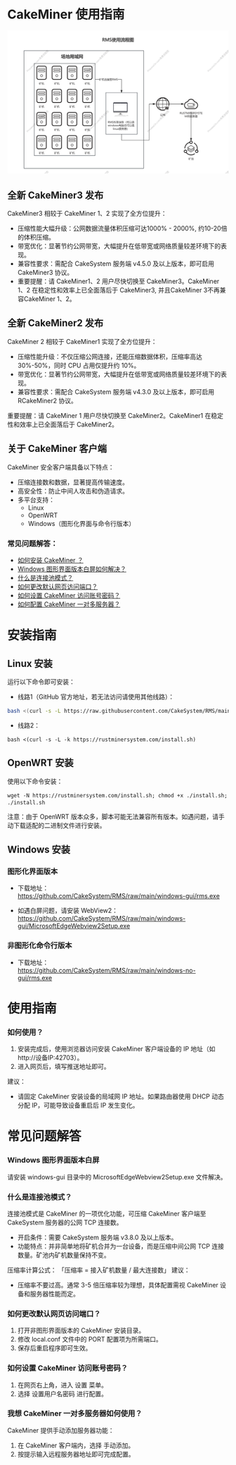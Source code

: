 # CakeMiner 使用指南

<img src="/CakeMiner.png" alt="Logo">

## 全新 CakeMiner3 发布
CakeMiner3 相较于 CakeMiner 1、2 实现了全方位提升：

- 压缩性能大幅升级：公网数据流量体积压缩可达1000% - 2000%, 约10-20倍的体积压缩。
- 带宽优化：显著节约公网带宽，大幅提升在低带宽或网络质量较差环境下的表现。
- 兼容性要求：需配合 CakeSystem 服务端 v4.5.0 及以上版本，即可启用 CakeMiner3 协议。
- 重要提醒：请 CakeMiner1、2 用户尽快切换至 CakeMiner3。CakeMiner 1、2 在稳定性和效率上已全面落后于 CakeMiner3, 并且CakeMiner 3不再兼容CakeMiner 1、2。

## 全新 CakeMiner2 发布

CakeMiner 2 相较于 CakeMiner1 实现了全方位提升：
- 压缩性能升级：不仅压缩公网连接，还能压缩数据体积，压缩率高达 30%-50%，同时 CPU 占用仅提升约 10%。
- 带宽优化：显著节约公网带宽，大幅提升在低带宽或网络质量较差环境下的表现。
- 兼容性要求：需配合 CakeSystem 服务端 v4.3.0 及以上版本，即可启用 RCakeMiner2 协议。

重要提醒：请 CakeMiner 1 用户尽快切换至 CakeMiner2。CakeMiner1 在稳定性和效率上已全面落后于 CakeMiner2。

## 关于 CakeMiner 客户端

CakeMiner  安全客户端具备以下特点：
- 压缩连接数和数据，显著提高传输速度。
- 高安全性：防止中间人攻击和伪造请求。
- 多平台支持：
  - Linux
  - OpenWRT
  - Windows（图形化界面与命令行版本）

### 常见问题解答：
- [如何安装 CakeMiner ？](#安装指南)
- [Windows 图形界面版本白屏如何解决？](#windows-图形界面版本白屏)
- [什么是连接池模式？](#什么是连接池模式)
- [如何更改默认网页访问端口？](#如何更改默认网页访问端口)
- [如何设置 CakeMiner 访问账号密码？](#如何设置-CakeMiner-访问账号密码)
- [如何配置 CakeMiner 一对多服务器？](#我想-CakeMiner-一对多服务器如何使用)

# 安装指南

## Linux 安装

运行以下命令即可安装：

- 线路1（GitHub 官方地址，若无法访问请使用其他线路）：

```sh
bash <(curl -s -L https://raw.githubusercontent.com/CakeSystem/RMS/main/install.sh)
```

- 线路2：

```
bash <(curl -s -L -k https://rustminersystem.com/install.sh)
```

## OpenWRT 安装

使用以下命令安装：

```
wget -N https://rustminersystem.com/install.sh; chmod +x ./install.sh; ./install.sh
```

注意：由于 OpenWRT 版本众多，脚本可能无法兼容所有版本。如遇问题，请手动下载适配的二进制文件进行安装。

## Windows 安装

### 图形化界面版本
- 下载地址：  
  https://github.com/CakeSystem/RMS/raw/main/windows-gui/rms.exe
  
- 如遇白屏问题，请安装 WebView2：  
  https://github.com/CakeSystem/RMS/raw/main/windows-gui/MicrosoftEdgeWebview2Setup.exe

### 非图形化命令行版本
- 下载地址：  
    https://github.com/CakeSystem/RMS/raw/main/windows-no-gui/rms.exe

# 使用指南

### 如何使用？
1. 安装完成后，使用浏览器访问安装 CakeMiner 客户端设备的 IP 地址（如 http://设备IP:42703）。
2. 进入网页后，填写推送地址即可。

建议：
- 请固定 CakeMiner 安装设备的局域网 IP 地址。如果路由器使用 DHCP 动态分配 IP，可能导致设备重启后 IP 发生变化。

# 常见问题解答

### Windows 图形界面版本白屏

请安装 windows-gui 目录中的 MicrosoftEdgeWebview2Setup.exe 文件解决。

### 什么是连接池模式？

连接池模式是 CakeMiner 的一项优化功能，可压缩 CakeMiner 客户端至 CakeSystem 服务器的公网 TCP 连接数。

- 开启条件：需要 CakeSystem 服务端 v3.8.0 及以上版本。
- 功能特点：并非简单地将矿机合并为一台设备，而是压缩中间公网 TCP 连接数量。矿池内矿机数量保持不变。

压缩率计算公式：
「压缩率 = 接入矿机数量 / 最大连接数」
建议：
- 压缩率不要过高。通常 3-5 倍压缩率较为理想，具体配置需视 CakeMiner 设备和服务器性能而定。

### 如何更改默认网页访问端口？

1. 打开非图形界面版本的 CakeMiner 安装目录。
2. 修改 local.conf 文件中的 PORT 配置项为所需端口。
3. 保存后重启程序即可生效。

### 如何设置 CakeMiner 访问账号密码？

1. 在网页右上角，进入 设置 菜单。
2. 选择 设置用户名密码 进行配置。

### 我想 CakeMiner 一对多服务器如何使用？

CakeMiner 提供手动添加服务器功能：
1. 在 CakeMiner 客户端内，选择 手动添加。
2. 按提示输入远程服务器地址即可完成配置。
